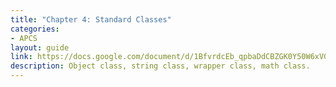 ```yaml
---
title: "Chapter 4: Standard Classes"
categories:
- APCS
layout: guide
link: https://docs.google.com/document/d/1BfvrdcEb_qpbaDdCBZGK0Y50W6xVGoDifZJJ8DOi7uU/
description: Object class, string class, wrapper class, math class.
---
```



